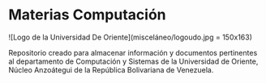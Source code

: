 # Materias Computación

![Logo de la Universidad De Oriente](misceláneo/logoudo.jpg = 150x163)

Repositorio creado para almacenar información y documentos pertinentes al departamento de Computación y Sistemas de la Universidad de Oriente, Núcleo Anzoátegui de la República Bolivariana de Venezuela.
